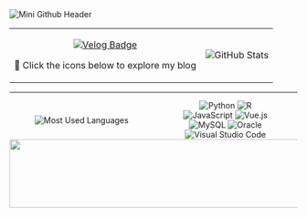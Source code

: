 <!-- Header Image -->
<img src="https://capsule-render.vercel.app/api?type=waving&color=FF4500&height=200&section=header&text=Mini%20Github&fontSize=90" alt="Mini Github Header" />


<table>
  <tr>
    <td>
      <!-- Contact and Blog Badges -->
      <p align="center">
        <a href="https://velog.io/@mi_nini/posts" target="_blank">
          <img src="https://img.shields.io/badge/Velog-FF6F61?style=for-the-badge&logo=velog&logoColor=white" alt="Velog Badge"/>
        </a>
      </p>
      <p> 🚀 Click the icons below to explore my blog </p>
    </td>
    <td>
      <!-- GitHub Stats -->
      <img src="https://github-readme-stats.vercel.app/api?username=Bckmini&show_icons=true&theme=radical" alt="GitHub Stats"/>
    </td>
  </tr>
</table>



  

---

<div style="display: flex; justify-content: space-between; align-items: center; width: 100%;">
  <!-- Most Used Languages Section -->
  <div style="flex: 1; text-align: center;">
    <img src="https://github-readme-stats.vercel.app/api/top-langs/?username=Bckmini&layout=compact&theme=radical&langs_count=6" alt="Most Used Languages" />
  </div>

  <!-- Technologies Badges Section -->
  <div style="flex: 1; text-align: center;">
    <img src="https://img.shields.io/badge/Python-3776AB?style=flat-square&logo=python&logoColor=FFD343" alt="Python"/>
    <img src="https://img.shields.io/badge/R-276DC3?style=flat-square&logo=r&logoColor=white" alt="R"/> <br>
    <img src="https://img.shields.io/badge/JavaScript-F7DF1E?style=flat-square&logo=javascript&logoColor=black" alt="JavaScript"/>
    <img src="https://img.shields.io/badge/Vue.js-4FC08D?style=flat-square&logo=vue.js&logoColor=white" alt="Vue.js"/><br>
    <img src="https://img.shields.io/badge/MySQL-4479A1?style=flat-square&logo=mysql&logoColor=white" alt="MySQL"/>
    <img src="https://img.shields.io/badge/Oracle-F80000?style=flat-square&logo=oracle&logoColor=white" alt="Oracle"/> <br>
    <img src="https://img.shields.io/badge/Visual_Studio_Code-007ACC?style=flat-square&logo=visual-studio-code&logoColor=white" alt="Visual Studio Code"/>
  </div>
</div>


<a href="https://github.com/devxb/gitanimals">
  <img
    src="https://render.gitanimals.org/lines/BcKmini?pet-id=642619251525396286"
    width="600"
    height="120"
  />
</a>
  



